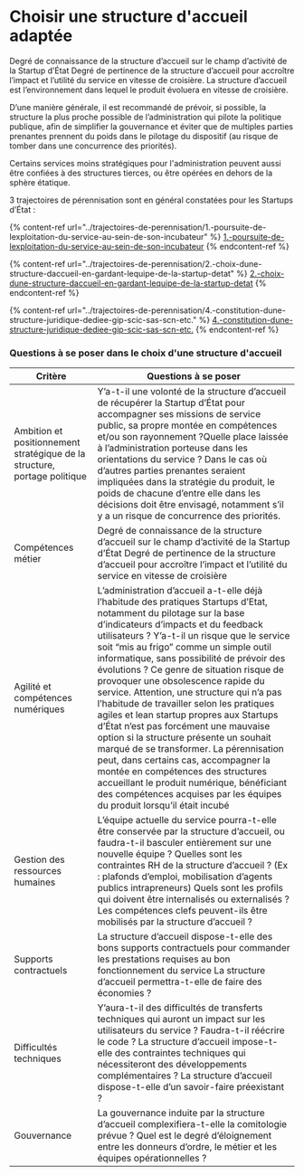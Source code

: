 # Choisir une structure d'accueil adaptée

Degré de connaissance de la structure d’accueil sur le champ d’activité de la Startup d’État Degré de pertinence de la structure d’accueil pour accroître l’impact et l’utilité du service en vitesse de croisière. La structure d’accueil est l’environnement dans lequel le produit évoluera en vitesse de croisière.

D’une manière générale, il est recommandé de prévoir, si possible, la structure la plus proche possible de l’administration qui pilote la politique publique, afin de simplifier la gouvernance et éviter que de multiples parties prenantes prennent du poids dans le pilotage du dispositif (au risque de tomber dans une concurrence des priorités).

Certains services moins stratégiques pour l'administration peuvent aussi être confiées à des structures tierces, ou être opérées en dehors de la sphère étatique.

3 trajectoires de pérennisation sont en général constatées pour les Startups d’État :

{% content-ref url="../trajectoires-de-perennisation/1.-poursuite-de-lexploitation-du-service-au-sein-de-son-incubateur" %}
[1.-poursuite-de-lexploitation-du-service-au-sein-de-son-incubateur](../trajectoires-de-perennisation/1.-poursuite-de-lexploitation-du-service-au-sein-de-son-incubateur)
{% endcontent-ref %}

{% content-ref url="../trajectoires-de-perennisation/2.-choix-dune-structure-daccueil-en-gardant-lequipe-de-la-startup-detat" %}
[2.-choix-dune-structure-daccueil-en-gardant-lequipe-de-la-startup-detat](../trajectoires-de-perennisation/2.-choix-dune-structure-daccueil-en-gardant-lequipe-de-la-startup-detat)
{% endcontent-ref %}

{% content-ref url="../trajectoires-de-perennisation/4.-constitution-dune-structure-juridique-dediee-gip-scic-sas-scn-etc." %}
[4.-constitution-dune-structure-juridique-dediee-gip-scic-sas-scn-etc.](../trajectoires-de-perennisation/4.-constitution-dune-structure-juridique-dediee-gip-scic-sas-scn-etc.)
{% endcontent-ref %}

### Questions à se poser dans le choix d'une structure d'accueil

| Critère                                                                   | Questions à se poser                                                                                                                                                                                                                                                                                                                                                                                                                                                                                                                                                                                                                                                                                                                                                                                                                                                        |
| ------------------------------------------------------------------------- | --------------------------------------------------------------------------------------------------------------------------------------------------------------------------------------------------------------------------------------------------------------------------------------------------------------------------------------------------------------------------------------------------------------------------------------------------------------------------------------------------------------------------------------------------------------------------------------------------------------------------------------------------------------------------------------------------------------------------------------------------------------------------------------------------------------------------------------------------------------------------- |
| Ambition et positionnement stratégique de la structure, portage politique | Y’a-t-il une volonté de la structure d’accueil de récupérer la Startup d’État pour accompagner ses missions de service public, sa propre montée en compétences et/ou son rayonnement ?Quelle place laissée à l’administration porteuse dans les orientations du service ? Dans le cas où d’autres parties prenantes seraient impliquées dans la stratégie du produit, le poids de chacune d’entre elle dans les décisions doit être envisagé, notamment s’il y a un risque de concurrence des priorités.                                                                                                                                                                                                                                                                                                                                                                    |
| Compétences métier                                                        | Degré de connaissance de la structure d’accueil sur le champ d’activité de la Startup d’État Degré de pertinence de la structure d’accueil pour accroître l’impact et l’utilité du service en vitesse de croisière                                                                                                                                                                                                                                                                                                                                                                                                                                                                                                                                                                                                                                                          |
| Agilité et compétences numériques                                         | L’administration d’accueil a-t-elle déjà l’habitude des pratiques Startups d’Etat, notamment du pilotage sur la base d’indicateurs d’impacts et du feedback utilisateurs ? Y’a-t-il un risque que le service soit “mis au frigo” comme un simple outil informatique, sans possibilité de prévoir des évolutions ? Ce genre de situation risque de provoquer une obsolescence rapide du service. Attention, une structure qui n’a pas l’habitude de travailler selon les pratiques agiles et lean startup propres aux Startups d’État n’est pas forcément une mauvaise option si la structure présente un souhait marqué de se transformer. La pérennisation peut, dans certains cas, accompagner la montée en compétences des structures accueillant le produit numérique, bénéficiant des compétences acquises par les équipes du produit lorsqu’il était incubé |
| Gestion des ressources humaines                                           | L’équipe actuelle du service pourra-t-elle être conservée par la structure d’accueil, ou faudra-t-il basculer entièrement sur une nouvelle équipe ? Quelles sont les contraintes RH de la structure d’accueil ? (Ex : plafonds d’emploi, mobilisation d’agents publics intrapreneurs) Quels sont les profils qui doivent être internalisés ou externalisés ? Les compétences clefs peuvent-ils être mobilisés par la structure d’accueil ?                                                                                                                                                                                                                                                                                                                                                                                                                                  |
| Supports contractuels                                                     | La structure d’accueil dispose-t-elle des bons supports contractuels pour commander les prestations requises au bon fonctionnement du service La structure d’accueil permettra-t-elle de faire des économies ?                                                                                                                                                                                                                                                                                                                                                                                                                                                                                                                                                                                                                                                              |
| Difficultés techniques                                                    | Y’aura-t-il des difficultés de transferts techniques qui auront un impact sur les utilisateurs du service ? Faudra-t-il réécrire le code ? La structure d’accueil impose-t-elle des contraintes techniques qui nécessiteront des développements complémentaires ? La structure d’accueil dispose-t-elle d’un savoir-faire préexistant ?                                                                                                                                                                                                                                                                                                                                                                                                                                                                                                                                     |
| Gouvernance                                                               | La gouvernance induite par la structure d’accueil complexifiera-t-elle la comitologie prévue ? Quel est le degré d’éloignement entre les donneurs d’ordre, le métier et les équipes opérationnelles ?                                                                                                                                                                                                                                                                                                                                                                                                                                                                                                                                                                                                                                                                       |
